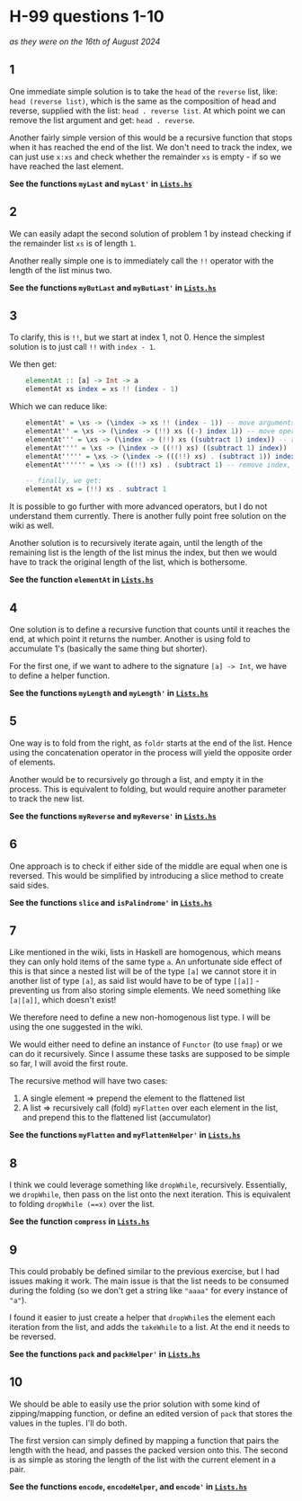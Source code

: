 # H-99 questions 1-10
_as they were on the 16th of August 2024_

## 1
One immediate simple solution is to take the ``head`` of the ``reverse`` list, like: ``head (reverse list)``, which is the same as the composition of head and reverse, supplied with the list: ``head . reverse list``. At which point we can remove the list argument and get: ``head . reverse``.

Another fairly simple version of this would be a recursive function that stops when it has reached the end of the list. We don't need to track the index, we can just use ``x:xs`` and check whether the remainder ``xs`` is empty - if so we have reached the last element.

**See the functions ``myLast`` and ``myLast'`` in [``Lists.hs``](Lists.hs)**

## 2
We can easily adapt the second solution of problem 1 by instead checking if the remainder list ``xs`` is of length ``1``.

Another really simple one is to immediately call the ``!!`` operator with the length of the list minus two.

**See the functions ``myButLast`` and ``myButLast'`` in [``Lists.hs``](Lists.hs)**

## 3
To clarify, this is ``!!``, but we start at index 1, not 0. Hence the simplest solution is to just call ``!!`` with ``index - 1``.

We then get:
```haskell
    elementAt :: [a] -> Int -> a
    elementAt xs index = xs !! (index - 1) 
```

Which we can reduce like:
```haskell
    elementAt' = \xs -> (\index -> xs !! (index - 1)) -- move arguments to right hand side
    elementAt'' = \xs -> (\index -> (!!) xs ((-) index 1)) -- move operators left
    elementAt''' = \xs -> (\index -> (!!) xs ((subtract 1) index)) -- replace with subtract, so we can move index right
    elementAt'''' = \xs -> (\index -> ((!!) xs) ((subtract 1) index)) -- create partially applied function ((!!) xs)
    elementAt''''' = \xs -> (\index -> (((!!) xs) . (subtract 1)) index) -- replace with composition
    elementAt'''''' = \xs -> ((!!) xs) . (subtract 1) -- remove index, as it is no longer needed

    -- finally, we get:
    elementAt xs = (!!) xs . subtract 1
```
It is possible to go further with more advanced operators, but I do not understand them currently. There is another fully point free solution on the wiki as well.

Another solution is to recursively iterate again, until the length of the remaining list is the length of the list minus the index, but then we would have to track the original length of the list, which is bothersome.

**See the function ``elementAt`` in [``Lists.hs``](Lists.hs)**

## 4
One solution is to define a recursive function that counts until it reaches the end, at which point it returns the number. Another is using fold to accumulate 1's (basically the same thing but shorter).

For the first one, if we want to adhere to the signature ``[a] -> Int``, we have to define a helper function.

**See the functions ``myLength`` and ``myLength'`` in [``Lists.hs``](Lists.hs)**

## 5
One way is to fold from the right, as ``foldr`` starts at the end of the list. Hence using the concatenation operator in the process will yield the opposite order of elements.

Another would be to recursively go through a list, and empty it in the process. This is equivalent to folding, but would require another parameter to track the new list.

**See the functions ``myReverse`` and ``myReverse'`` in [``Lists.hs``](Lists.hs)**

## 6
One approach is to check if either side of the middle are equal when one is reversed. This would be simplified by introducing a slice method to create said sides.

**See the functions ``slice`` and ``isPalindrome'`` in [``Lists.hs``](Lists.hs)**

## 7
Like mentioned in the wiki, lists in Haskell are homogenous, which means they can only hold items of the same type ``a``. An unfortunate side effect of this is that since a nested list will be of the type ``[a]`` we cannot store it in another list of type ``[a]``, as said list would have to be of type ``[[a]]`` - preventing us from also storing simple elements. We need something like ``[a|[a]]``, which doesn't exist!

We therefore need to define a new non-homogenous list type. I will be using the one suggested in the wiki.

We would either need to define an instance of ``Functor`` (to use ``fmap``) or we can do it recursively. Since I assume these tasks are supposed to be simple so far, I will avoid the first route.

The recursive method will have two cases:
1. A single element => prepend the element to the flattened list
2. A list => recursively call (fold) ``myFlatten`` over each element in the list, and prepend this to the flattened list (accumulator)

**See the functions ``myFlatten`` and ``myFlattenHelper'`` in [``Lists.hs``](Lists.hs)**

## 8
I think we could leverage something like ``dropWhile``, recursively. Essentially, we ``dropWhile``, then pass on the list onto the next iteration. This is equivalent to folding ``dropWhile (==x)`` over the list.

**See the function ``compress`` in [``Lists.hs``](Lists.hs)**

## 9
This could probably be defined similar to the previous exercise, but I had issues making it work. The main issue is that the list needs to be consumed during the folding (so we don't get a string like ``"aaaa"`` for every instance of ``"a"``).

I found it easier to just create a helper that ``dropWhile``s the element each iteration from the list, and adds the ``takeWhile`` to a list. At the end it needs to be reversed.

**See the functions ``pack`` and ``packHelper'`` in [``Lists.hs``](Lists.hs)**

## 10
We should be able to easily use the prior solution with some kind of zipping/mapping function, or define an edited version of ``pack`` that stores the values in the tuples. I'll do both.

The first version can simply defined by mapping a function that pairs the length with the head, and passes the packed version onto this. The second is as simple as storing the length of the list with the current element in a pair.

**See the functions ``encode``, ``encodeHelper``, and ``encode'`` in [``Lists.hs``](Lists.hs)**

